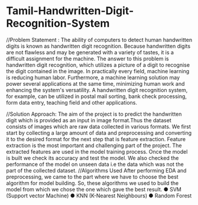 # Tamil-Handwritten-Digit-Recognition-System

//Problem Statement :
                    The ability of computers to detect human handwritten digits is known as
                    handwritten digit recognition. Because handwritten digits are not flawless and may
                    be generated with a variety of tastes, it is a difficult assignment for the machine.
                    The answer to this problem is handwritten digit recognition, which utilizes a
                    picture of a digit to recognise the digit contained in the image.
                    In practically every field, machine learning is reducing human labor. Furthermore,
                    a machine learning solution may power several applications at the same time,
                    minimizing human work and enhancing the system's versatility. A handwritten
                    digit recognition system, for example, can be utilized in postal mail sorting, bank
                    check processing, form data entry, teaching field and other applications.
 
//Solution Approach:
                    The aim of the project is to predict the handwritten digit which is
                    provided as an input in image format.Thus the dataset consists of images which are
                    raw data collected in various formats.
                    We first start by collecting a large amount of data and preprocessing
                    and converting it to the desired format for the next step that is feature extraction.
                    Feature extraction is the most important and challenging part of the project. The
                    extracted features are used in the model training process. Once the model is built
                    we check its accuracy and test the model. We also checked the performance of the
                    model on unseen data i.e the data which was not the part of the collected dataset.
//Algorithms Used
                    After performing EDA and preprocessing, we came to the part where we have to
                    choose the best algorithm for model building. So, these algorithms we used to
                    build the model from which we chose the one which gave the best result.
                    ● SVM (Support vector Machine)
                    ● KNN (K-Nearest Neighbours)
                    ● Random Forest
